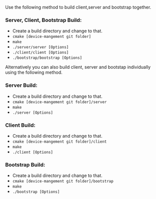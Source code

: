 Use the following method to build client,server and bootstrap together.
### Server, Client, Bootstrap Build:
 * Create a build directory and change to that.
 * ``cmake [device-mangement git folder]``
 * ``make``
 * ``./server/server [Options]``
 * ``./client/client [Options]``
 * ``./bootstrap/bootstrap [Options]``

Alternatively you can also build client, server and bootstap individually using the following method.
### Server Build:
 * Create a build directory and change to that.
 * ``cmake [device-mangement git folder]/server``
 * ``make``
 * ``./server [Options]``

### Client Build:
 * Create a build directory and change to that.
 * ``cmake [device-mangement git folder]/client``
 * ``make``
 * ``./client [Options]``

 ### Bootstrap Build:
 * Create a build directory and change to that.
 * ``cmake [device-mangement git folder]/bootstrap``
 * ``make``
 * ``./bootstrap [Options]``